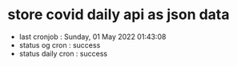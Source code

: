 # store covid daily api as json data

- last cronjob : Sunday, 01 May 2022 01:43:08
- status og cron : success
- status daily cron : success
      
      